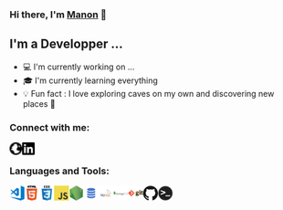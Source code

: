 ### Hi there, I'm [Manon][website] 👋

## I'm a Developper ...
- :computer: I'm currently working on ...
- :mortar_board: I'm currently learning everything
- :bulb: Fun fact : I love exploring caves on my own and discovering new places 🌱

### Connect with me:
[<img align="left" alt="codeSTACKr.com" width="22px" src="https://raw.githubusercontent.com/iconic/open-iconic/master/svg/globe.svg" />][website]
[<img align="left" alt="codeSTACKr | LinkedIn" width="22px" src="./Images/linkedin.svg" />][linkedin]

<br />

### Languages and Tools:
[<img align="left" alt="Visual Studio Code" width="26px" src="./Images/visual-studio-code.png" />][youtube]
[<img align="left" alt="HTML5" width="26px" src="./Images/html.png" />][youtube]
[<img align="left" alt="CSS3" width="26px" src="./Images/css.png" />][youtube]
[<img align="left" alt="JavaScript" width="26px" src="./Images/javascript.png" />][youtube]
[<img align="left" alt="Node.js" width="26px" src="./Images/nodejs.png" />][youtube]
[<img align="left" alt="SQL" width="26px" src="./Images/sql.png" />][youtube]
[<img align="left" alt="MySQL" width="26px" src="./Images/mysql.png" />][youtube]
[<img align="left" alt="MongoDB" width="26px" src="./Images/mongodb.png" />][youtube]
[<img align="left" alt="Git" width="26px" src="./Images/git.png" />][youtube]
[<img align="left" alt="GitHub" width="26px" src="./Images/github.png" />][youtube]
[<img align="left" alt="Terminal" width="26px" src="./Images/terminal.png" />][youtube]

<br />
<br />

[website]: http://manonvessiot.epizy.com/
[linkedin]: https://www.linkedin.com/in/manon-vessiot-b5a054153
[youtube]: https://www.youtube.com